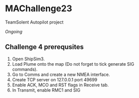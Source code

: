 # MAChallenge23
TeamSolent Autopilot project

*Ongoing*

## Challenge 4 prerequsites
1. Open ShipSim3.
2. Load Plume onto the map (Do not forget to tick generate SIG commands).
3. Go to Comms and create a new NMEA interface.
4. Create TCP server on 127.0.0.1 port 49699
5. Enable ACK, MCO and RST flags in Receive tab.
6. In Transmit, enable RMC1 and SIG